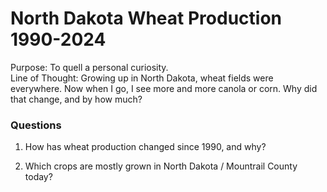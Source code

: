 # North Dakota Wheat Production 1990-2024

Purpose: To quell a personal curiosity.  
Line of Thought: Growing up in North Dakota, wheat fields were everywhere.  Now when I go, I see more and more canola or corn.  Why did that change, and by how much? 

### Questions
1. How has wheat production changed since 1990, and why?

2. Which crops are mostly grown in North Dakota / Mountrail County today?
